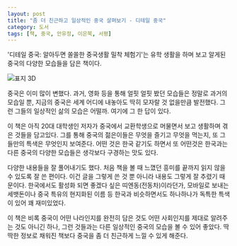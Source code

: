 ```yaml
---
layout: post
title: "좀 더 친근하고 일상적인 중국 살펴보기 - 디테일 중국"
category: 도서
tags: [책, 중국, 안유정, 이은북, 서평]
---
```


'디테일 중국: 알아두면 쏠쏠한 중국생활 밀착 체험기'는
유학 생활을 하며 보고 알게된 중국의 다양한 모습들을 담은 책이다.

![표지 3D](https://lh3.googleusercontent.com/hhxMff0ZjOgO6nqYX4mpa2tEmjhojUZtH2K7p7wgUC_49SYh6OaarD6Q_7hVC0G5huqp4Awu92ZBiA=s480)

중국은 이미 많이 변했다.
과거, 영화 등을 통해 얼핏 얼핏 봤던 모습들은
정말로 과거의 모습일 뿐,
지금의 중국은 세계 어디에 내놓아도 딱히 모자랄 것 없을만큼 발전했다.
그런 그들의 일상적인 삶의 모습은 어떨까.
여기에 그 한 답이 있다.

이 책은 아직 20대 대학생인 저자가
중국에서 교환학생으로 머물면서
보고 생활하며 겪은 것들을 담고있다.
그를 통해 중국의 젊은이들은 무엇을 즐기고 무엇을 먹는지,
또 그들만의 특색은 무엇인지 보여준다.
어떤 것은 한국 같기도 하면서
또 어떤것은 한국과는 다른
중국의 다양한 모습들은 생각보다 구경하는 맛도 있다.

다양한 내용들을 잘 풀어내기도 했다.
처음 책을 볼 때 느꼈던 흥미를
끝까지 읽지 않을 수 있도록 잘 쓴 편이다.
이건 글을 그렇게 쓴 것 뿐 아니라
내용도 그렇게 잘 추렸기 때문이다.
한국에서도 활성화 되면 좋겠다 싶은 띠엔동(전동차)이라던가,
모바일로 보내는 세뱃돈이나
중국 특유의 현지화된 이름 등
한국과 비슷하면서도 하나하나가 독특한 특색이 있어 꽤 재미있었다.

이 책은 비록 중국이 어떤 나라인지를 완전히 담은 것도
어떤 사회인지를 제대로 알려주는 것도 아니긴 하나,
그런 것들과는 다른 일상적인 중국의 모습을 볼 수 있어 좋았다.
딱딱한 정보로 채워진 책보다 중국을 좀 더 친근하게 느낄 수 있게 해준다.
